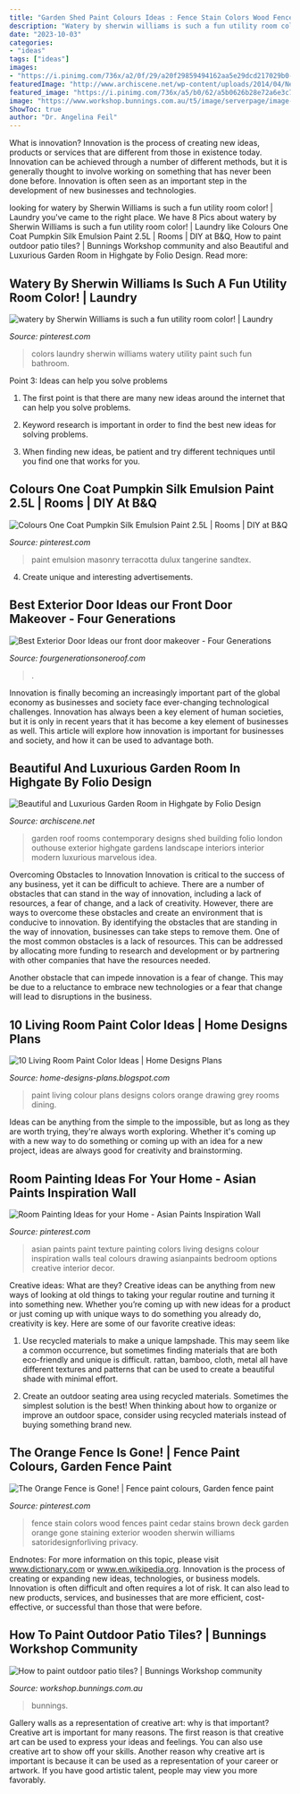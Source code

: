 ```yaml
---
title: "Garden Shed Paint Colours Ideas : Fence Stain Colors Wood Fences Paint Cedar Stains Brown Deck Garden Orange Gone Staining Exterior Wooden Sherwin Williams Satoridesignforliving Privacy"
description: "Watery by sherwin williams is such a fun utility room color!"
date: "2023-10-03"
categories:
- "ideas"
tags: ["ideas"]
images:
- "https://i.pinimg.com/736x/a2/0f/29/a20f29859494162aa5e29dcd217029b0--asian-paints-inspiration-wall.jpg?b=t"
featuredImage: "http://www.archiscene.net/wp-content/uploads/2014/04/Nestling-Folio-Design-08.jpg"
featured_image: "https://i.pinimg.com/736x/a5/b0/62/a5b0626b28e72a6e3c7ff09eef0a9bd1--emulsion-matt.jpg"
image: "https://www.workshop.bunnings.com.au/t5/image/serverpage/image-id/23715iD5BC77D0E40F8B7B?v=v2"
ShowToc: true
author: "Dr. Angelina Feil"
---
```



What is innovation?
Innovation is the process of creating new ideas, products or services that are different from those in existence today. Innovation can be achieved through a number of different methods, but it is generally thought to involve working on something that has never been done before. Innovation is often seen as an important step in the development of new businesses and technologies.

	

		
looking for watery by Sherwin Williams is such a fun utility room color! | Laundry you've came to the right place. We have 8 Pics about watery by Sherwin Williams is such a fun utility room color! | Laundry like Colours One Coat Pumpkin Silk Emulsion Paint 2.5L | Rooms | DIY at B&amp;Q, How to paint outdoor patio tiles? | Bunnings Workshop community and also Beautiful and Luxurious Garden Room in Highgate by Folio Design. Read more:
		
    
## Watery By Sherwin Williams Is Such A Fun Utility Room Color! | Laundry

<img loading=lazy src="https://i.pinimg.com/736x/de/c8/d8/dec8d83cdd3456617f65b5f794626e2c--watery-sherwin-williams-house-colors.jpg" onerror="this.onerror=null;this.src='https://tse2.mm.bing.net/th?id=OIP.Pdi20qZ64dVc2Kvl718sGwHaJ3&amp;pid=15.1';" alt="watery by Sherwin Williams is such a fun utility room color! | Laundry">

_Source: pinterest.com_

>colors laundry sherwin williams watery utility paint such fun bathroom. 

	

Point 3: Ideas can help you solve problems
1. The first point is that there are many new ideas around the internet that can help you solve problems.
2. Keyword research is important in order to find the best new ideas for solving problems.

3. When finding new ideas, be patient and try different techniques until you find one that works for you.

    
## Colours One Coat Pumpkin Silk Emulsion Paint 2.5L | Rooms | DIY At B&amp;Q

<img loading=lazy src="https://i.pinimg.com/736x/a5/b0/62/a5b0626b28e72a6e3c7ff09eef0a9bd1--emulsion-matt.jpg" onerror="this.onerror=null;this.src='https://tse3.mm.bing.net/th?id=OIP.RcU_HstEihbW0x4YpeL_zgHaHY&amp;pid=15.1';" alt="Colours One Coat Pumpkin Silk Emulsion Paint 2.5L | Rooms | DIY at B&amp;Q">

_Source: pinterest.com_

>paint emulsion masonry terracotta dulux tangerine sandtex. 

	

4. Create unique and interesting advertisements.

    
## Best Exterior Door Ideas our Front Door Makeover - Four Generations

<img loading=lazy src="https://www.fourgenerationsoneroof.com/wp-content/uploads/2014/02/red-front-door.jpg" onerror="this.onerror=null;this.src='https://tse4.mm.bing.net/th?id=OIP.aBPqiil1bFBEJKrvJXLwJQHaKs&amp;pid=15.1';" alt="Best Exterior Door Ideas our front door makeover - Four Generations">

_Source: fourgenerationsoneroof.com_

>. 

	

Innovation is finally becoming an increasingly important part of the global economy as businesses and society face ever-changing technological challenges. Innovation has always been a key element of human societies, but it is only in recent years that it has become a key element of businesses as well. This article will explore how innovation is important for businesses and society, and how it can be used to advantage both.

    
## Beautiful And Luxurious Garden Room In Highgate By Folio Design

<img loading=lazy src="http://www.archiscene.net/wp-content/uploads/2014/04/Nestling-Folio-Design-08.jpg" onerror="this.onerror=null;this.src='https://tse3.mm.bing.net/th?id=OIP.XRRcB2iZqob13YUSMW2wpQHaE4&amp;pid=15.1';" alt="Beautiful and Luxurious Garden Room in Highgate by Folio Design">

_Source: archiscene.net_

>garden roof rooms contemporary designs shed building folio london outhouse exterior highgate gardens landscape interiors interior modern luxurious marvelous idea. 

	

Overcoming Obstacles to Innovation
Innovation is critical to the success of any business, yet it can be difficult to achieve. There are a number of obstacles that can stand in the way of innovation, including a lack of resources, a fear of change, and a lack of creativity. However, there are ways to overcome these obstacles and create an environment that is conducive to innovation.
By identifying the obstacles that are standing in the way of innovation, businesses can take steps to remove them. One of the most common obstacles is a lack of resources. This can be addressed by allocating more funding to research and development or by partnering with other companies that have the resources needed.

Another obstacle that can impede innovation is a fear of change. This may be due to a reluctance to embrace new technologies or a fear that change will lead to disruptions in the business.

    
## 10 Living Room Paint Color Ideas | Home Designs Plans

<img loading=lazy src="http://4.bp.blogspot.com/-23wenK65ux8/UEsYhYrI72I/AAAAAAAABFo/RF4SGaFnwZ4/s400/living-room-paint-color+(4).jpg" onerror="this.onerror=null;this.src='https://tse2.mm.bing.net/th?id=OIP._BrFElUuchIP0bZYqRANYwAAAA&amp;pid=15.1';" alt="10 Living Room Paint Color Ideas | Home Designs Plans">

_Source: home-designs-plans.blogspot.com_

>paint living colour plans designs colors orange drawing grey rooms dining. 

	

Ideas can be anything from the simple to the impossible, but as long as they are worth trying, they're always worth exploring. Whether it's coming up with a new way to do something or coming up with an idea for a new project, ideas are always good for creativity and brainstorming.

    
## Room Painting Ideas For Your Home - Asian Paints Inspiration Wall

<img loading=lazy src="https://i.pinimg.com/736x/a2/0f/29/a20f29859494162aa5e29dcd217029b0--asian-paints-inspiration-wall.jpg?b=t" onerror="this.onerror=null;this.src='https://tse1.mm.bing.net/th?id=OIP.4UmoY3bN8qoDGu2aWCQYXQHaII&amp;pid=15.1';" alt="Room Painting Ideas for your Home - Asian Paints Inspiration Wall">

_Source: pinterest.com_

>asian paints paint texture painting colors living designs colour inspiration walls teal colours drawing asianpaints bedroom options creative interior decor. 

	

Creative ideas: What are they?
Creative ideas can be anything from new ways of looking at old things to taking your regular routine and turning it into something new. Whether you’re coming up with new ideas for a product or just coming up with unique ways to do something you already do, creativity is key. Here are some of our favorite creative ideas: 
1. Use recycled materials to make a unique lampshade. This may seem like a common occurrence, but sometimes finding materials that are both eco-friendly and unique is difficult. rattan, bamboo, cloth, metal all have different textures and patterns that can be used to create a beautiful shade with minimal effort. 

2. Create an outdoor seating area using recycled materials. Sometimes the simplest solution is the best! When thinking about how to organize or improve an outdoor space, consider using recycled materials instead of buying something brand new.

    
## The Orange Fence Is Gone! | Fence Paint Colours, Garden Fence Paint

<img loading=lazy src="https://i.pinimg.com/736x/cc/ba/50/ccba502513790957c0be0d3afe446d29.jpg" onerror="this.onerror=null;this.src='https://tse4.mm.bing.net/th?id=OIP.rYkIDbg_1VE2cxpbOaEwGgHaMG&amp;pid=15.1';" alt="The Orange Fence is Gone! | Fence paint colours, Garden fence paint">

_Source: pinterest.com_

>fence stain colors wood fences paint cedar stains brown deck garden orange gone staining exterior wooden sherwin williams satoridesignforliving privacy. 

	

Endnotes: For more information on this topic, please visit www.dictionary.com or www.en.wikipedia.org.
Innovation is the process of creating or expanding new ideas, technologies, or business models. Innovation is often difficult and often requires a lot of risk. It can also lead to new products, services, and businesses that are more efficient, cost-effective, or successful than those that were before.

    
## How To Paint Outdoor Patio Tiles? | Bunnings Workshop Community

<img loading=lazy src="https://www.workshop.bunnings.com.au/t5/image/serverpage/image-id/23715iD5BC77D0E40F8B7B?v=v2" onerror="this.onerror=null;this.src='https://tse3.mm.bing.net/th?id=OIP.oxfO3E7TFqt-oTqjz85b1gHaMv&amp;pid=15.1';" alt="How to paint outdoor patio tiles? | Bunnings Workshop community">

_Source: workshop.bunnings.com.au_

>bunnings. 

	

Gallery walls as a representation of creative art: why is that important?
Creative art is important for many reasons. The first reason is that creative art can be used to express your ideas and feelings. You can also use creative art to show off your skills. Another reason why creative art is important is because it can be used as a representation of your career or artwork. If you have good artistic talent, people may view you more favorably.

